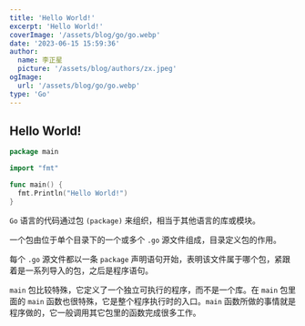 ```yaml
---
title: 'Hello World!'
excerpt: 'Hello World!'
coverImage: '/assets/blog/go/go.webp'
date: '2023-06-15 15:59:36'
author:
  name: 李正星
  picture: '/assets/blog/authors/zx.jpeg'
ogImage:
  url: '/assets/blog/go/go.webp'
type: 'Go'
---
```


## Hello World!

```go
package main

import "fmt"

func main() {
  fmt.Println("Hello World!")
}
```

`Go` 语言的代码通过包 `(package)` 来组织，相当于其他语言的库或模块。

一个包由位于单个目录下的一个或多个 `.go` 源文件组成，目录定义包的作用。

每个 `.go` 源文件都以一条 `package` 声明语句开始，表明该文件属于哪个包，紧跟着是一系列导入的包，之后是程序语句。

`main` 包比较特殊，它定义了一个独立可执行的程序，而不是一个库。在 `main` 包里面的 `main` 函数也很特殊，它是整个程序执行时的入口。`main` 函数所做的事情就是程序做的，它一般调用其它包里的函数完成很多工作。